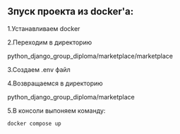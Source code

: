 ## Зпуск проекта из docker'а:

1.Устанавливаем docker

2.Переходим в директорию

python_django_group_diploma/marketplace/marketplace

3.Создаем .env файл

4.Возвращаемся в директорию 

python_django_group_diploma/marketplace

5.В консоли выпоняем команду:

```bash
docker compose up
```
